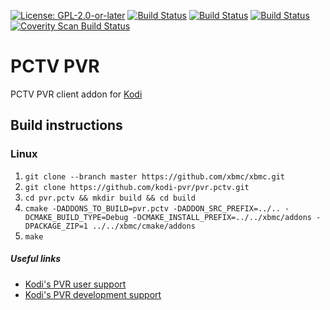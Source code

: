 [![License: GPL-2.0-or-later](https://img.shields.io/badge/License-GPL%20v2+-blue.svg)](LICENSE.md)
[![Build Status](https://travis-ci.org/kodi-pvr/pvr.pctv.svg?branch=Matrix)](https://travis-ci.org/kodi-pvr/pvr.pctv/branches)
[![Build Status](https://dev.azure.com/teamkodi/kodi-pvr/_apis/build/status/kodi-pvr.pvr.pctv?branchName=Matrix)](https://dev.azure.com/teamkodi/kodi-pvr/_build/latest?definitionId=66&branchName=Matrix)
[![Build Status](https://jenkins.kodi.tv/view/Addons/job/kodi-pvr/job/pvr.pctv/job/Matrix/badge/icon)](https://jenkins.kodi.tv/blue/organizations/jenkins/kodi-pvr%2Fpvr.pctv/branches/)
[![Coverity Scan Build Status](https://scan.coverity.com/projects/5120/badge.svg)](https://scan.coverity.com/projects/5120)

# PCTV PVR
PCTV PVR client addon for [Kodi](https://kodi.tv)

## Build instructions

### Linux

1. `git clone --branch master https://github.com/xbmc/xbmc.git`
2. `git clone https://github.com/kodi-pvr/pvr.pctv.git`
3. `cd pvr.pctv && mkdir build && cd build`
4. `cmake -DADDONS_TO_BUILD=pvr.pctv -DADDON_SRC_PREFIX=../.. -DCMAKE_BUILD_TYPE=Debug -DCMAKE_INSTALL_PREFIX=../../xbmc/addons -DPACKAGE_ZIP=1 ../../xbmc/cmake/addons`
5. `make`

##### Useful links

* [Kodi's PVR user support](https://forum.kodi.tv/forumdisplay.php?fid=167)
* [Kodi's PVR development support](https://forum.kodi.tv/forumdisplay.php?fid=136)
